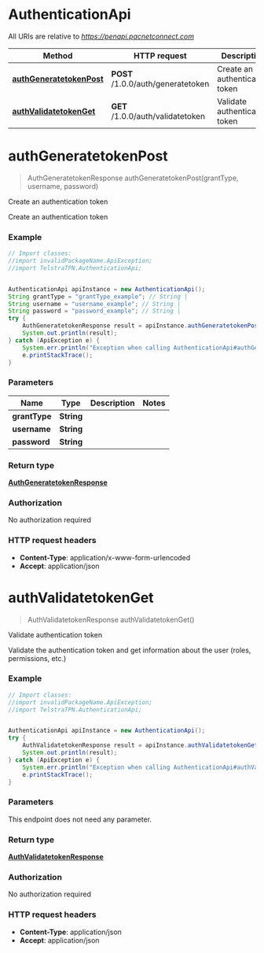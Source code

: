 # AuthenticationApi

All URIs are relative to *https://penapi.pacnetconnect.com*

Method | HTTP request | Description
------------- | ------------- | -------------
[**authGeneratetokenPost**](AuthenticationApi.md#authGeneratetokenPost) | **POST** /1.0.0/auth/generatetoken | Create an authentication token
[**authValidatetokenGet**](AuthenticationApi.md#authValidatetokenGet) | **GET** /1.0.0/auth/validatetoken | Validate authentication token


<a name="authGeneratetokenPost"></a>
# **authGeneratetokenPost**
> AuthGeneratetokenResponse authGeneratetokenPost(grantType, username, password)

Create an authentication token

Create an authentication token

### Example
```java
// Import classes:
//import invalidPackageName.ApiException;
//import TelstraTPN.AuthenticationApi;


AuthenticationApi apiInstance = new AuthenticationApi();
String grantType = "grantType_example"; // String | 
String username = "username_example"; // String | 
String password = "password_example"; // String | 
try {
    AuthGeneratetokenResponse result = apiInstance.authGeneratetokenPost(grantType, username, password);
    System.out.println(result);
} catch (ApiException e) {
    System.err.println("Exception when calling AuthenticationApi#authGeneratetokenPost");
    e.printStackTrace();
}
```

### Parameters

Name | Type | Description  | Notes
------------- | ------------- | ------------- | -------------
 **grantType** | **String**|  |
 **username** | **String**|  |
 **password** | **String**|  |

### Return type

[**AuthGeneratetokenResponse**](AuthGeneratetokenResponse.md)

### Authorization

No authorization required

### HTTP request headers

 - **Content-Type**: application/x-www-form-urlencoded
 - **Accept**: application/json

<a name="authValidatetokenGet"></a>
# **authValidatetokenGet**
> AuthValidatetokenResponse authValidatetokenGet()

Validate authentication token

Validate the authentication token and get information about the user (roles, permissions, etc.)

### Example
```java
// Import classes:
//import invalidPackageName.ApiException;
//import TelstraTPN.AuthenticationApi;


AuthenticationApi apiInstance = new AuthenticationApi();
try {
    AuthValidatetokenResponse result = apiInstance.authValidatetokenGet();
    System.out.println(result);
} catch (ApiException e) {
    System.err.println("Exception when calling AuthenticationApi#authValidatetokenGet");
    e.printStackTrace();
}
```

### Parameters
This endpoint does not need any parameter.

### Return type

[**AuthValidatetokenResponse**](AuthValidatetokenResponse.md)

### Authorization

No authorization required

### HTTP request headers

 - **Content-Type**: application/json
 - **Accept**: application/json

